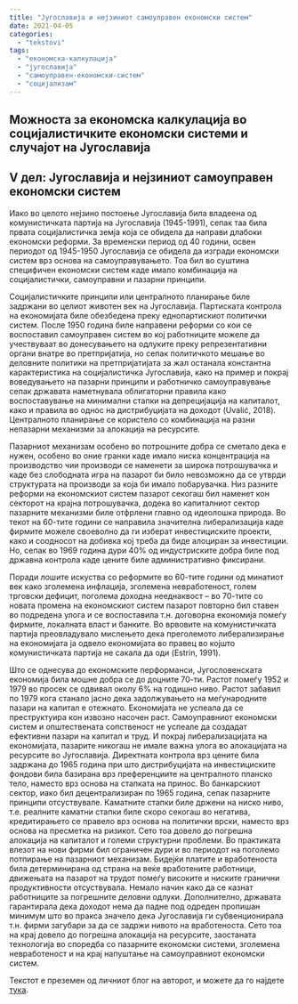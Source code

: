 ```yaml
---
title: "Југославија и нејзиниот самоуправен економски систем"
date: 2021-04-05
categories: 
  - "tekstovi"
tags: 
  - "економска-калкулација"
  - "југославија"
  - "самоуправен-економски-систем"
  - "социјализам"
---
```


## Mожноста за економска калкулација во социјалистичките економски системи и случајот на Југославија

## V дел: Југославија и нејзиниот самоуправен економски систем

Иако во целото нејзино постоење Југославија била владеена од комунистичката партија на Југославија (1945-1991), сепак таа била првата социјалистичка земја која се обидела да направи длабоки економски реформи. За временски период од 40 години, освен периодот од 1945-1950 Југославија се обидела да изгради економски систем врз основа на самоуправувањето. Тоа бил во суштина специфичен економски систем каде имало комбинација на социјалистички, самоуправни и пазарни принципи.

Социјалистичките принципи или централното планирање биле задржани во целиот животен век на Југославија. Партиската контрола на економијата биле обезбедена преку еднопартискиот политички систем. После 1950 година биле направени реформи со кои се воспоставил самоуправен систем во кој работниците можеле да учествуваат во донесувањето на одлуките преку репрезентативни органи внатре во претпријатија, но сепак политичкото мешање во деловните политики на претпријатијата за жал останала константна карактеристика на социјалистичка Југославија, како на пример и покрај воведувањето на пазарни принципи и работничко самоуправување сепак државата наметнувала облигаторни правила како воспоставување на минимални стапки на депрецијација на капиталот, како и правила во однос на дистрибуцијата на доходот (Uvalić, 2018). Централното планирање се користело со комбинација на разни непазарни механизми за алокација на ресурсите.

Пазарниот механизам особено во потрошните добра се сметало дека е нужен, особено во оние гранки каде имало ниска концентрација на производство чии производи се наменети за широка потрошувачка и каде без слободната игра на пазарот би било невозможно да се утврди структурата на производи за која би имало побарувачка. Низ разните реформи на економскиот систем пазарот секогаш бил наменет кон секторот на крајна потрошувачка, додека во капиталниот сектор пазарните механизми биле отфрлени главно од идеолошка природа. Во текот на 60-тите години се направила значителна либерализација каде фирмите можеле своеволно да ги изберат инвестициските проекти, како и соодносот на добивка кој треба да биде алоциран за инвестиции. Но, сепак во 1969 година дури 40% од индустриските добра биле под државна контрола каде цените биле административно фиксирани.

Поради лошите искуства со реформите во 60-тите години од минатиот век како зголемена инфлација, зголемена невработеност, голем трговски дефицит, поголема доходна нееднаквост – во 70-тите со новата промена на економскиот систем пазарот повторно бил ставен во подредена улога и се воспоставила т.н. договорна економија помеѓу фирмите, локалната власт и банките. Во врвовите на комунистичката партија преовладувало мислењето дека преголемото либерализирање на економијата ја одвело економијата во правец во којшто комунистичката партија не сакала да оди (Estrin, 1991).

Што се однесува до економските перформанси, Југословенската економија била мошне добра се до доцните 70-ти. Растот помеѓу 1952 и 1979 во просек се одвивал околу 6% на годишно ниво. Растот забавил по 1979 кога станало јасно дека задолжувањето на меѓународните пазари на капитал е отежнато. Економијата не успеала да се преструктуира кон извозно насочен раст. Самоуправниот економски систем и општествената сопственост не успеале да создадат ефективни пазари на капитал и труд. И покрај либерализацијата на економијата, пазарите никогаш не имале важна улога во алокацијата на ресурсите во Југославија. Директната контрола врз цените била задржана до 1965 година при што дистрибуцијата на инвестициските фондови била базирана врз преференциите на централното планско тело, наместо врз основа на стапката на принос. Во банкарскиот сектор, иако бил децентрализиран по 1965 година, сепак пазарните принципи отсуствувале. Каматните стапки биле држени на ниско ниво, т.е. реалните каматни стапки биле скоро секогаш во негатива, кредитирањето се правело врз основа на политички врски, наместо врз основа на пресметка на ризикот. Сето тоа довело до погрешна алокација на капиталот и големи структурни проблеми. Во практиката влезот на нови фирми бил ограничен дури и во периодот на поголемо потпирање на пазарниот механизам. Бидејќи платите и вработеноста била детерминирана од страна на веќе вработените работници, движењата на пазарот на трудот помеѓу високите и ниските гранични продуктивности отсуствувала. Немало начин како да се казнат работниците за погрешните деловни одлуки. Дополнително, државата гарантирала дека доходот нема да падне под одреден пропишан минимум што во пракса значело дека Југославија ги субвенционирала т.н. фирми загубари за да се задржи нивото на вработеноста. Сето тоа на крај довело до погрешна алокација на ресурсите, заостаната технологија во споредба со пазарните економски системи, зголемена невработеност и на крај напуштање на самоуправниот економски систем.

Текстот е преземен од личниот блог на авторот, и можете да го најдете [тука](https://ilijav.substack.com/p/--b31?fbclid=IwAR1VfOrohOo_rfVF9xOtzvQ1uZAdCppvAZ015MMRlbCrNMq2O0qcA8BqeBw).
